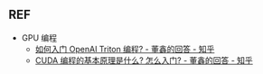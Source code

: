 


## REF
- GPU 编程
    - [如何入门 OpenAI Triton 编程? - 董鑫的回答 - 知乎](https://www.zhihu.com/question/622685131/answer/3217107882)
    - [CUDA 编程的基本原理是什么? 怎么入门? - 董鑫的回答 - 知乎](https://www.zhihu.com/question/613405221/answer/3129776636)
